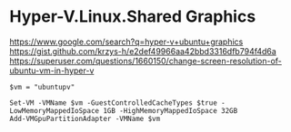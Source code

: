 # Hyper-V.Linux.Shared Graphics
https://www.google.com/search?q=hyper-v+ubuntu+graphics https://gist.github.com/krzys-h/e2def49966aa42bbd3316dfb794f4d6a https://superuser.com/questions/1660150/change-screen-resolution-of-ubuntu-vm-in-hyper-v

```
$vm = "ubuntupv"

Set-VM -VMName $vm -GuestControlledCacheTypes $true -LowMemoryMappedIoSpace 1GB -HighMemoryMappedIoSpace 32GB
Add-VMGpuPartitionAdapter -VMName $vm
```

